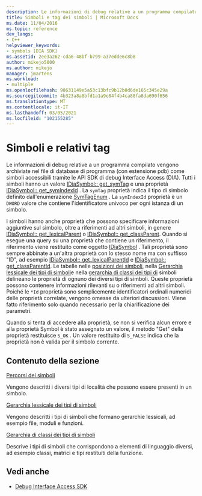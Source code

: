 ```yaml
---
description: Le informazioni di debug relative a un programma compilato vengono archiviate nel file di database di programma (con estensione pdb) come simboli accessibili tramite le API SDK di debug Interface Access (DIA).
title: Simboli e tag dei simboli | Microsoft Docs
ms.date: 11/04/2016
ms.topic: reference
dev_langs:
- C++
helpviewer_keywords:
- symbols [DIA SDK]
ms.assetid: 2ee3a262-cda6-48bf-b799-a37edde6c8b8
author: mikejo5000
ms.author: mikejo
manager: jmartens
ms.workload:
- multiple
ms.openlocfilehash: 98631149e5a53c13bfc9b12b0d6de165c345e29a
ms.sourcegitcommit: 4b323a8a8bfd1a1a9e84f4b4ca88fa8da690f656
ms.translationtype: MT
ms.contentlocale: it-IT
ms.lasthandoff: 03/05/2021
ms.locfileid: "102155285"
---
```

# <a name="symbols-and-symbol-tags"></a>Simboli e relativi tag
Le informazioni di debug relative a un programma compilato vengono archiviate nel file di database di programma (con estensione pdb) come simboli accessibili tramite le API SDK di debug Interface Access (DIA). Tutti i simboli hanno un valore [IDiaSymbol:: get_symTag](../../debugger/debug-interface-access/idiasymbol-get-symtag.md) e una proprietà [IDiaSymbol:: get_symIndexId](../../debugger/debug-interface-access/idiasymbol-get-symindexid.md) . La `symTag` proprietà indica il tipo di simbolo definito dall'enumerazione [SymTagEnum](../../debugger/debug-interface-access/symtagenum.md) . La `symIndexId` proprietà è un `DWORD` valore che contiene l'identificatore univoco per ogni istanza di un simbolo.

 I simboli hanno anche proprietà che possono specificare informazioni aggiuntive sul simbolo, oltre a riferimenti ad altri simboli, in genere [IDiaSymbol:: get_lexicalParent](../../debugger/debug-interface-access/idiasymbol-get-lexicalparent.md) o [IDiaSymbol:: get_classParent](../../debugger/debug-interface-access/idiasymbol-get-classparent.md). Quando si esegue una query su una proprietà che contiene un riferimento, il riferimento viene restituito come oggetto [IDiaSymbol](../../debugger/debug-interface-access/idiasymbol.md) . Tali proprietà sono sempre abbinate a un'altra proprietà con lo stesso nome ma con suffisso "ID", ad esempio [IDiaSymbol:: get_lexicalParentId](../../debugger/debug-interface-access/idiasymbol-get-lexicalparentid.md) e [IDiaSymbol:: get_classParentId](../../debugger/debug-interface-access/idiasymbol-get-classparentid.md). Le tabelle nelle [posizioni dei simboli](../../debugger/debug-interface-access/symbol-locations.md), nella [Gerarchia lessicale dei tipi di simboli](../../debugger/debug-interface-access/lexical-hierarchy-of-symbol-types.md)e nella [gerarchia di classi dei tipi di](../../debugger/debug-interface-access/class-hierarchy-of-symbol-types.md) simboli delineano le proprietà di ognuno dei diversi tipi di simboli. Queste proprietà possono contenere informazioni rilevanti su o riferimenti ad altri simboli. Poiché le `*Id` proprietà sono semplicemente identificatori ordinali numerici delle proprietà correlate, vengono omesse da ulteriori discussioni. Viene fatto riferimento solo quando necessario per la chiarificazione dei parametri.

 Quando si tenta di accedere alla proprietà, se non si verifica alcun errore e alla proprietà Symbol è stato assegnato un valore, il metodo "Get" della proprietà restituisce `S_OK` . Un valore restituito di `S_FALSE` indica che la proprietà non è valida per il simbolo corrente.

## <a name="in-this-section"></a>Contenuto della sezione

[Percorsi dei simboli](../../debugger/debug-interface-access/symbol-locations.md)

Vengono descritti i diversi tipi di località che possono essere presenti in un simbolo.

[Gerarchia lessicale dei tipi di simboli](../../debugger/debug-interface-access/lexical-hierarchy-of-symbol-types.md)

Vengono descritti i tipi di simboli che formano gerarchie lessicali, ad esempio file, moduli e funzioni.

[Gerarchia di classi dei tipi di simboli](../../debugger/debug-interface-access/class-hierarchy-of-symbol-types.md)

Descrive i tipi di simboli che corrispondono a elementi di linguaggio diversi, ad esempio classi, matrici e tipi restituiti della funzione.

## <a name="see-also"></a>Vedi anche

- [Debug Interface Access SDK](../../debugger/debug-interface-access/debug-interface-access-sdk.md)
